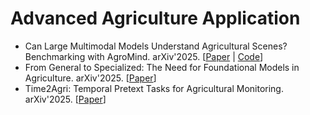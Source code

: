 # Advanced Agriculture Application

- Can Large Multimodal Models Understand Agricultural Scenes? Benchmarking with AgroMind. arXiv'2025. [[Paper](https://arxiv.org/abs/2505.12207) | [Code](https://github.com/rssysu/AgroMind)]
- From General to Specialized: The Need for Foundational Models in Agriculture. arXiv'2025. [[Paper](https://arxiv.org/abs/2507.05390)]
- Time2Agri: Temporal Pretext Tasks for Agricultural Monitoring. arXiv'2025. [[Paper](https://arxiv.org/abs/2507.04366)]

